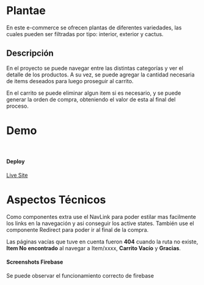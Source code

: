 # Plantae

En este e-commerce se ofrecen plantas de diferentes variedades, las cuales pueden ser filtradas por tipo: interior, exterior y cactus.

## Descripción

En el proyecto se puede navegar entre las distintas categorías y ver el detalle de los productos. A su vez, se puede agregar la cantidad necesaria de items deseados para luego proseguir al carrito.

En el carrito se puede eliminar algun item si es necesario, y se puede generar la orden de compra, obteniendo el valor de esta al final del proceso.

# Demo

<img src="https://giphy.com/embed/fW8zzuyMB4suNE6BUP" alt="">
<img src="https://giphy.com/gifs/4ay2UFTZZsTFEZtfCi" alt="">

#### Deploy

<a href="https://gifted-northcutt-98918e.netlify.app"> Live Site </a>

# Aspectos Técnicos

Como componentes extra use el NavLink para poder estilar mas facilmente los links en la navegación y asi conseguir los active states. También use el componente Redirect para poder ir al final de la compra.

Las páginas vacías que tuve en cuenta fueron <b>404</b> cuando la ruta no existe, <b>Item No encontrado</b> al navegar a Item/xxxx, <b>Carrito Vacío</b> y <b>Gracias</b>.

#### Screenshots Firebase

Se puede observar el funcionamiento correcto de firebase

<img src="" alt="">
<img src="" alt="">
